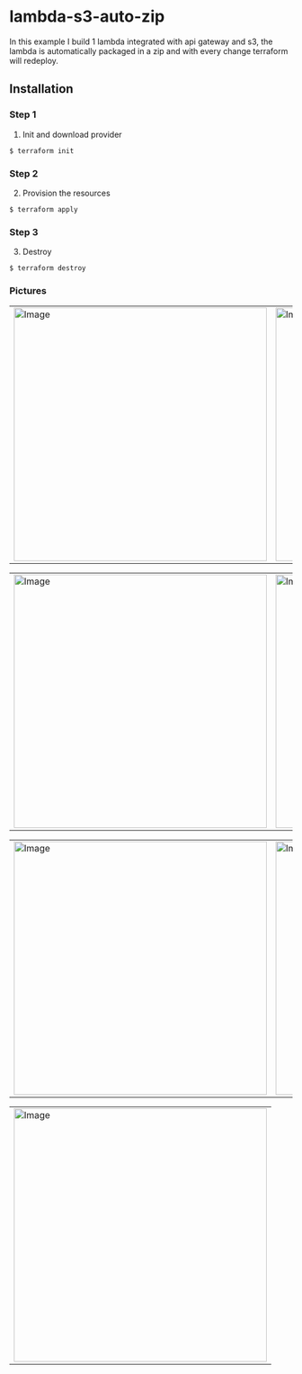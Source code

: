 # lambda-s3-auto-zip

In this example I build 1 lambda integrated with api gateway and s3, the lambda is automatically packaged in a zip and with every change terraform will redeploy.

## Installation

### Step 1
1. Init and download provider
```
$ terraform init
```

### Step 2
2. Provision the resources
```
$ terraform apply
```

### Step 3
3. Destroy
```
$ terraform destroy
```


### Pictures
<table style="width:100%">
  <tr>
    <td>
  	<img width="450" alt="Image" src="">
    </td>
    <td>
  	<img width="450" alt="Image" src="">
    </td>
  </tr>
</table>


<table style="width:100%">
  <tr>
    <td>
  	<img width="450" alt="Image" src="">
    </td>
    <td>
  	<img width="450" alt="Image" src="">
    </td>
  </tr>
</table>


<table style="width:100%">
  <tr>
    <td>
  	<img width="450" alt="Image" src="">
    </td>
    <td>
  	<img width="450" alt="Image" src="">
    </td>
  </tr>
</table>


<table style="width:100%">
  <tr>
    <td>
  	<img width="450" alt="Image" src="">
    </td>
  </tr>
</table>
